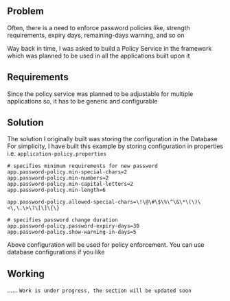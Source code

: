 ## Problem

Often, there is a need to enforce password policies like, strength requirements, expiry days, remaining-days warning, and so on 

Way back in time, I was asked to build a Policy Service in the framework which was planned to be used in all the applications built upon it


## Requirements

Since the policy service was planned to be adjustable for multiple applications so, it has to be generic and configurable


## Solution

The solution I originally built was storing the configuration in the Database
For simplicity, I have built this example by storing configuration in properties i.e. `application-policy.properties`


````
# specifies minimum requirements for new password
app.password-policy.min-special-chars=2
app.password-policy.min-numbers=2
app.password-policy.min-capital-letters=2
app.password-policy.min-length=6

app.password-policy.allowed-special-chars=\!\@\#\$\%\^\&\*\(\)\<\,\.\>\?\[\]\{\}

# specifies password change duration
app.password-policy.password-expiry-days=30
app.password-policy.show-warning-in-days=5
````

Above configuration will be used for policy enforcement.
You can use database configurations if you like

## Working

...... `Work is under progress, the section will be updated soon`
